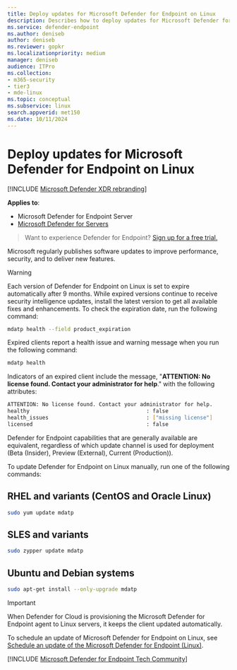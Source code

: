 ```yaml
---
title: Deploy updates for Microsoft Defender for Endpoint on Linux
description: Describes how to deploy updates for Microsoft Defender for Endpoint on Linux in enterprise environments.
ms.service: defender-endpoint
ms.author: deniseb
author: deniseb
ms.reviewer: gopkr
ms.localizationpriority: medium
manager: deniseb
audience: ITPro
ms.collection: 
- m365-security
- tier3
- mde-linux
ms.topic: conceptual
ms.subservice: linux
search.appverid: met150
ms.date: 10/11/2024
---
```


# Deploy updates for Microsoft Defender for Endpoint on Linux

[!INCLUDE [Microsoft Defender XDR rebranding](../includes/microsoft-defender.md)]

**Applies to**:

- Microsoft Defender for Endpoint Server
- [Microsoft Defender for Servers](/azure/defender-for-cloud/integration-defender-for-endpoint)

> Want to experience Defender for Endpoint? [Sign up for a free trial.](https://signup.microsoft.com/create-account/signup?products=7f379fee-c4f9-4278-b0a1-e4c8c2fcdf7e&ru=https://aka.ms/MDEp2OpenTrial?ocid=docs-wdatp-investigateip-abovefoldlink)

Microsoft regularly publishes software updates to improve performance, security, and to deliver new features.

> [!WARNING]
> Each version of Defender for Endpoint on Linux is set to expire automatically after 9 months. While expired versions continue to receive security intelligence updates, install the latest version to get all available fixes and enhancements.
> To check the expiration date, run the following command:
>
> ```bash
> mdatp health --field product_expiration
> ```
>
> Expired clients report a health issue and warning message when you run the following command:
>
> ```bash
> mdatp health
> ```
>
> Indicators of an expired client include the message, "**ATTENTION: No license found. Contact your administrator for help**." with the following attributes:
>
> ```bash
> ATTENTION: No license found. Contact your administrator for help.
> healthy                                     : false
> health_issues                               : ["missing license"]
> licensed                                    : false
> ```

Defender for Endpoint capabilities that are generally available are equivalent, regardless of which update channel is used for deployment (Beta (Insider), Preview (External), Current (Production)).

To update Defender for Endpoint on Linux manually, run one of the following commands:

## RHEL and variants (CentOS and Oracle Linux)

```bash
sudo yum update mdatp
```

## SLES and variants

```bash
sudo zypper update mdatp
```

## Ubuntu and Debian systems

```bash
sudo apt-get install --only-upgrade mdatp
```

> [!IMPORTANT]
> When Defender for Cloud is provisioning the Microsoft Defender for Endpoint agent to Linux servers, it keeps the client updated automatically.

To schedule an update of Microsoft Defender for Endpoint on Linux, see [Schedule an update of the Microsoft Defender for Endpoint (Linux)](linux-update-mde-linux.md).

[!INCLUDE [Microsoft Defender for Endpoint Tech Community](../includes/defender-mde-techcommunity.md)]

